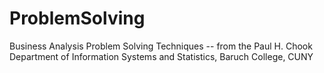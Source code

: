 # ProblemSolving
Business Analysis Problem Solving Techniques -- from the Paul H. Chook Department of Information Systems and Statistics, Baruch College, CUNY 
